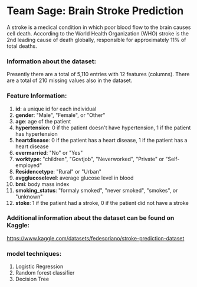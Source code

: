 # Team Sage: Brain Stroke Prediction
A stroke is a medical condition in which poor blood flow to the brain causes cell death. According to the World Health Organization (WHO) stroke is the 2nd leading cause of death globally, responsible for approximately 11% of total deaths. 

### Information about the dataset:
Presently there are a total of 5,110 entries with 12 features (columns). There are a total of 210 missing values also in the dataset.

### Feature Information:
1. **id**: a unique id for each individual
2. **gender**: "Male", "Female", or "Other"
3. **age**: age of the patient
4. **hypertension**: 0 if the patient doesn't have hypertension,
                 1 if the patient has hypertension
5. **heartdisease**: 0 if the patient has a heart disease,
                 1 if the patient has a heart disease
6. **evermarried**: "No" or "Yes"
7. **worktype**: "children", "Govtjob", "Neverworked", "Private" or "Self-employed"
8. **Residencetype**: "Rural" or "Urban"
9. **avgglucoselevel**: average glucose level in blood
10. **bmi**: body mass index
11. **smoking_status**: "formaly smoked", "never smoked", "smokes", or "unknown"
12. **stoke**: 1 if the patient had a stroke,
           0 if the patient did not have a stroke
           
### Additional information about the dataset can be found on Kaggle:

https://www.kaggle.com/datasets/fedesoriano/stroke-prediction-dataset

### model techniques:
1. Logistic Regression
2. Random forest classifier
3. Decision Tree
